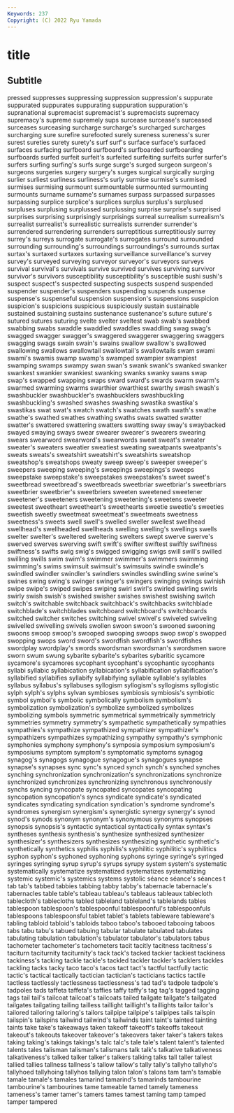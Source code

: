 ```yaml
---
Keywords: 237
Copyright: (C) 2022 Ryu Yamada
---
```



# title

## Subtitle
pressed suppresses suppressing suppression suppression's suppurate suppurated suppurates
suppurating suppuration suppuration's supranational supremacist supremacist's supremacists supremacy supremacy's supreme
supremely sups surcease surcease's surceased surceases surceasing surcharge surcharge's surcharged
surcharges surcharging sure surefire surefooted surely sureness sureness's surer surest
sureties surety surety's surf surf's surface surface's surfaced surfaces surfacing
surfboard surfboard's surfboarded surfboarding surfboards surfed surfeit surfeit's surfeited surfeiting
surfeits surfer surfer's surfers surfing surfing's surfs surge surge's surged
surgeon surgeon's surgeons surgeries surgery surgery's surges surgical surgically surging
surlier surliest surliness surliness's surly surmise surmise's surmised surmises surmising
surmount surmountable surmounted surmounting surmounts surname surname's surnames surpass surpassed
surpasses surpassing surplice surplice's surplices surplus surplus's surplused surpluses surplusing
surplussed surplussing surprise surprise's surprised surprises surprising surprisingly surprisings surreal
surrealism surrealism's surrealist surrealist's surrealistic surrealists surrender surrender's surrendered surrendering
surrenders surreptitious surreptitiously surrey surrey's surreys surrogate surrogate's surrogates surround
surrounded surrounding surrounding's surroundings surroundings's surrounds surtax surtax's surtaxed surtaxes
surtaxing surveillance surveillance's survey survey's surveyed surveying surveyor surveyor's surveyors
surveys survival survival's survivals survive survived survives surviving survivor survivor's
survivors susceptibility susceptibility's susceptible sushi sushi's suspect suspect's suspected suspecting
suspects suspend suspended suspender suspender's suspenders suspending suspends suspense suspense's
suspenseful suspension suspension's suspensions suspicion suspicion's suspicions suspicious suspiciously sustain
sustainable sustained sustaining sustains sustenance sustenance's suture suture's sutured sutures
suturing svelte svelter sveltest swab swab's swabbed swabbing swabs swaddle
swaddled swaddles swaddling swag swag's swagged swagger swagger's swaggered swaggerer
swaggering swaggers swagging swags swain swain's swains swallow swallow's swallowed
swallowing swallows swallowtail swallowtail's swallowtails swam swami swami's swamis swamp
swamp's swamped swampier swampiest swamping swamps swampy swan swan's swank
swank's swanked swanker swankest swankier swankiest swanking swanks swanky swans
swap swap's swapped swapping swaps sward sward's swards swarm swarm's
swarmed swarming swarms swarthier swarthiest swarthy swash swash's swashbuckler swashbuckler's
swashbucklers swashbuckling swashbuckling's swashed swashes swashing swastika swastika's swastikas swat
swat's swatch swatch's swatches swath swath's swathe swathe's swathed swathes
swathing swaths swats swatted swatter swatter's swattered swattering swatters swatting
sway sway's swaybacked swayed swaying sways swear swearer swearer's swearers
swearing swears swearword swearword's swearwords sweat sweat's sweater sweater's sweaters
sweatier sweatiest sweating sweatpants sweatpants's sweats sweats's sweatshirt sweatshirt's sweatshirts
sweatshop sweatshop's sweatshops sweaty sweep sweep's sweeper sweeper's sweepers sweeping
sweeping's sweepings sweepings's sweeps sweepstake sweepstake's sweepstakes sweepstakes's sweet sweet's
sweetbread sweetbread's sweetbreads sweetbriar sweetbriar's sweetbriars sweetbrier sweetbrier's sweetbriers sweeten
sweetened sweetener sweetener's sweeteners sweetening sweetening's sweetens sweeter sweetest sweetheart
sweetheart's sweethearts sweetie sweetie's sweeties sweetish sweetly sweetmeat sweetmeat's sweetmeats
sweetness sweetness's sweets swell swell's swelled sweller swellest swellhead swellhead's
swellheaded swellheads swelling swelling's swellings swells swelter swelter's sweltered sweltering
swelters swept swerve swerve's swerved swerves swerving swift swift's swifter
swiftest swiftly swiftness swiftness's swifts swig swig's swigged swigging swigs
swill swill's swilled swilling swills swim swim's swimmer swimmer's swimmers
swimming swimming's swims swimsuit swimsuit's swimsuits swindle swindle's swindled swindler
swindler's swindlers swindles swindling swine swine's swines swing swing's swinger
swinger's swingers swinging swings swinish swipe swipe's swiped swipes swiping
swirl swirl's swirled swirling swirls swirly swish swish's swished swisher
swishes swishest swishing switch switch's switchable switchback switchback's switchbacks switchblade
switchblade's switchblades switchboard switchboard's switchboards switched switcher switches switching swivel
swivel's swiveled swiveling swivelled swivelling swivels swollen swoon swoon's swooned
swooning swoons swoop swoop's swooped swooping swoops swop swop's swopped
swopping swops sword sword's swordfish swordfish's swordfishes swordplay swordplay's swords
swordsman swordsman's swordsmen swore sworn swum swung sybarite sybarite's sybarites
sybaritic sycamore sycamore's sycamores sycophant sycophant's sycophantic sycophants syllabi syllabic
syllabication syllabication's syllabification syllabification's syllabified syllabifies syllabify syllabifying syllable syllable's
syllables syllabus syllabus's syllabuses syllogism syllogism's syllogisms syllogistic sylph sylph's
sylphs sylvan symbioses symbiosis symbiosis's symbiotic symbol symbol's symbolic symbolically
symbolism symbolism's symbolization symbolization's symbolize symbolized symbolizes symbolizing symbols symmetric
symmetrical symmetrically symmetricly symmetries symmetry symmetry's sympathetic sympathetically sympathies sympathies's
sympathize sympathized sympathizer sympathizer's sympathizers sympathizes sympathizing sympathy sympathy's symphonic
symphonies symphony symphony's symposia symposium symposium's symposiums symptom symptom's symptomatic
symptoms synagog synagog's synagogs synagogue synagogue's synagogues synapse synapse's synapses
sync sync's synced synch synch's synched synches synching synchronization synchronization's
synchronizations synchronize synchronized synchronizes synchronizing synchronous synchronously synchs syncing syncopate
syncopated syncopates syncopating syncopation syncopation's syncs syndicate syndicate's syndicated syndicates
syndicating syndication syndication's syndrome syndrome's syndromes synergism synergism's synergistic synergy
synergy's synod synod's synods synonym synonym's synonymous synonyms synopses synopsis
synopsis's syntactic syntactical syntactically syntax syntax's syntheses synthesis synthesis's synthesize
synthesized synthesizer synthesizer's synthesizers synthesizes synthesizing synthetic synthetic's synthetically synthetics
syphilis syphilis's syphilitic syphilitic's syphilitics syphon syphon's syphoned syphoning syphons
syringe syringe's syringed syringes syringing syrup syrup's syrups syrupy system
system's systematic systematically systematize systematized systematizes systematizing systemic systemic's systemics
systems systolic séance séance's séances t tab tab's tabbed tabbies
tabbing tabby tabby's tabernacle tabernacle's tabernacles table table's tableau tableau's
tableaus tableaux tablecloth tablecloth's tablecloths tabled tableland tableland's tablelands tables
tablespoon tablespoon's tablespoonful tablespoonful's tablespoonfuls tablespoons tablespoonsful tablet tablet's tablets
tableware tableware's tabling tabloid tabloid's tabloids taboo taboo's tabooed tabooing
taboos tabs tabu tabu's tabued tabuing tabular tabulate tabulated tabulates
tabulating tabulation tabulation's tabulator tabulator's tabulators tabus tachometer tachometer's tachometers
tacit tacitly tacitness tacitness's taciturn taciturnity taciturnity's tack tack's tacked
tackier tackiest tackiness tackiness's tacking tackle tackle's tackled tackler tackler's
tacklers tackles tackling tacks tacky taco taco's tacos tact tact's
tactful tactfully tactic tactic's tactical tactically tactician tactician's tacticians tactics
tactile tactless tactlessly tactlessness tactlessness's tad tad's tadpole tadpole's tadpoles
tads taffeta taffeta's taffies taffy taffy's tag tag's tagged tagging
tags tail tail's tailcoat tailcoat's tailcoats tailed tailgate tailgate's tailgated
tailgates tailgating tailing tailless taillight taillight's taillights tailor tailor's tailored
tailoring tailoring's tailors tailpipe tailpipe's tailpipes tails tailspin tailspin's tailspins
tailwind tailwind's tailwinds taint taint's tainted tainting taints take take's
takeaways taken takeoff takeoff's takeoffs takeout takeout's takeouts takeover takeover's
takeovers taker taker's takers takes taking taking's takings takings's talc
talc's tale tale's talent talent's talented talents tales talisman talisman's
talismans talk talk's talkative talkativeness talkativeness's talked talker talker's talkers
talking talks tall taller tallest tallied tallies tallness tallness's tallow
tallow's tally tally's tallyho tallyho's tallyhoed tallyhoing tallyhos tallying talon
talon's talons tam tam's tamable tamale tamale's tamales tamarind tamarind's
tamarinds tambourine tambourine's tambourines tame tameable tamed tamely tameness tameness's
tamer tamer's tamers tames tamest taming tamp tamped tamper tampered
